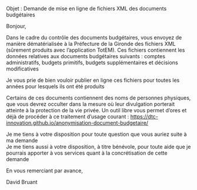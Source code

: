 <!--
    Adapté de https://trello.com/c/zWZtGV0y/25-flux-xml-des-budgets-des-collectivit%C3%A9s-territoriales#comment-5bbe0e173366914fc649b93c
    qui était lui-même adapté d'un brouillon de courrier rédigé par David Bruant
-->

Objet : Demande de mise en ligne de fichiers XML des documents budgétaires


Bonjour,

Dans le cadre du contrôle des documents budgétaires, vous envoyez de manière dématérialisée à la Préfecture de la Gironde des fichiers XML (sûrement produits avec l’application TotEM). Ces fichiers contiennent les données relatives aux documents budgétaires suivants : comptes administratifs, budgets primitifs, budgets supplémentaires et décisions modificatives

Je vous prie de bien vouloir publier en ligne ces fichiers pour toutes les années pour lesquels ils ont été produits

Certains de ces documents contiennent des noms de personnes physiques, que vous devrez occulter dans la mesure où leur divulgation porterait atteinte à la protection de la vie privée. Un outil libre vous permet d’ores et déjà de procéder à ce traitement d’usage courant : https://dtc-innovation.github.io/anonymisation-document-budgetaire/

Je me tiens à votre disposition pour toute question que vous auriez suite à ma demande\
Je me tiens aussi à votre disposition, à titre bénévole, pour toute aide que je pourrais apporter à vos services quant à la concrétisation de cette demande

En vous remerciant par avance,

David Bruant
